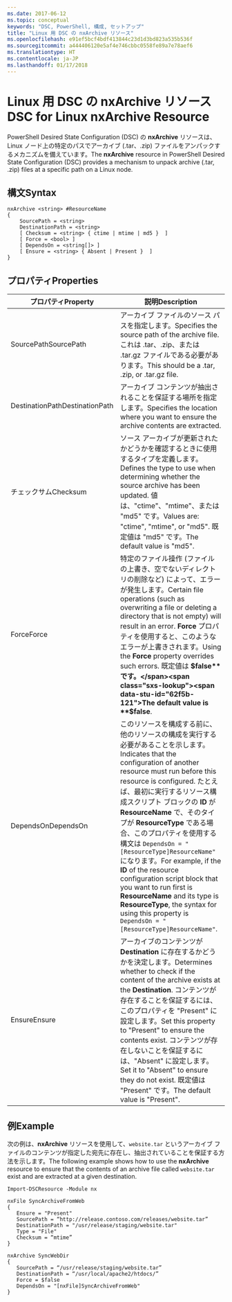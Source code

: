 ```yaml
---
ms.date: 2017-06-12
ms.topic: conceptual
keywords: "DSC, PowerShell, 構成, セットアップ"
title: "Linux 用 DSC の nxArchive リソース"
ms.openlocfilehash: e91ef5bcf4bdf413844c23d1d3bd823a535b536f
ms.sourcegitcommit: a444406120e5af4e746cbbc0558fe89a7e78aef6
ms.translationtype: HT
ms.contentlocale: ja-JP
ms.lasthandoff: 01/17/2018
---
```

# <a name="dsc-for-linux-nxarchive-resource"></a><span data-ttu-id="62f5b-103">Linux 用 DSC の nxArchive リソース</span><span class="sxs-lookup"><span data-stu-id="62f5b-103">DSC for Linux nxArchive Resource</span></span>

<span data-ttu-id="62f5b-104">PowerShell Desired State Configuration (DSC) の **nxArchive** リソースは、Linux ノード上の特定のパスでアーカイブ (.tar、.zip) ファイルをアンパックするメカニズムを備えています。</span><span class="sxs-lookup"><span data-stu-id="62f5b-104">The **nxArchive** resource in PowerShell Desired State Configuration (DSC) provides a mechanism to unpack archive (.tar, .zip) files at a specific path on a Linux node.</span></span>

## <a name="syntax"></a><span data-ttu-id="62f5b-105">構文</span><span class="sxs-lookup"><span data-stu-id="62f5b-105">Syntax</span></span>

```
nxArchive <string> #ResourceName
{
    SourcePath = <string>
    DestinationPath = <string>
    [ Checksum = <string> { ctime | mtime | md5 }  ]
    [ Force = <bool> ]
    [ DependsOn = <string[]> ]
    [ Ensure = <string> { Absent | Present }  ]
}
```

## <a name="properties"></a><span data-ttu-id="62f5b-106">プロパティ</span><span class="sxs-lookup"><span data-stu-id="62f5b-106">Properties</span></span>

|  <span data-ttu-id="62f5b-107">プロパティ</span><span class="sxs-lookup"><span data-stu-id="62f5b-107">Property</span></span> |  <span data-ttu-id="62f5b-108">説明</span><span class="sxs-lookup"><span data-stu-id="62f5b-108">Description</span></span> | 
|---|---|
| <span data-ttu-id="62f5b-109">SourcePath</span><span class="sxs-lookup"><span data-stu-id="62f5b-109">SourcePath</span></span>| <span data-ttu-id="62f5b-110">アーカイブ ファイルのソース パスを指定します。</span><span class="sxs-lookup"><span data-stu-id="62f5b-110">Specifies the source path of the archive file.</span></span> <span data-ttu-id="62f5b-111">これは .tar、.zip、または .tar.gz ファイルである必要があります。</span><span class="sxs-lookup"><span data-stu-id="62f5b-111">This should be a .tar, .zip, or .tar.gz file.</span></span> | 
| <span data-ttu-id="62f5b-112">DestinationPath</span><span class="sxs-lookup"><span data-stu-id="62f5b-112">DestinationPath</span></span>| <span data-ttu-id="62f5b-113">アーカイブ コンテンツが抽出されることを保証する場所を指定します。</span><span class="sxs-lookup"><span data-stu-id="62f5b-113">Specifies the location where you want to ensure the archive contents are extracted.</span></span>| 
| <span data-ttu-id="62f5b-114">チェックサム</span><span class="sxs-lookup"><span data-stu-id="62f5b-114">Checksum</span></span>| <span data-ttu-id="62f5b-115">ソース アーカイブが更新されたかどうかを確認するときに使用するタイプを定義します。</span><span class="sxs-lookup"><span data-stu-id="62f5b-115">Defines the type to use when determining whether the source archive has been updated.</span></span> <span data-ttu-id="62f5b-116">値は、"ctime"、"mtime"、または "md5" です。</span><span class="sxs-lookup"><span data-stu-id="62f5b-116">Values are: "ctime", "mtime", or "md5".</span></span> <span data-ttu-id="62f5b-117">既定値は "md5" です。</span><span class="sxs-lookup"><span data-stu-id="62f5b-117">The default value is "md5".</span></span>| 
| <span data-ttu-id="62f5b-118">Force</span><span class="sxs-lookup"><span data-stu-id="62f5b-118">Force</span></span>| <span data-ttu-id="62f5b-119">特定のファイル操作 (ファイルの上書き、空でないディレクトリの削除など) によって、エラーが発生します。</span><span class="sxs-lookup"><span data-stu-id="62f5b-119">Certain file operations (such as overwriting a file or deleting a directory that is not empty) will result in an error.</span></span> <span data-ttu-id="62f5b-120">**Force** プロパティを使用すると、このようなエラーが上書きされます。</span><span class="sxs-lookup"><span data-stu-id="62f5b-120">Using the **Force** property overrides such errors.</span></span> <span data-ttu-id="62f5b-121">既定値は **$false** です。</span><span class="sxs-lookup"><span data-stu-id="62f5b-121">The default value is **$false**.</span></span>| 
| <span data-ttu-id="62f5b-122">DependsOn</span><span class="sxs-lookup"><span data-stu-id="62f5b-122">DependsOn</span></span> | <span data-ttu-id="62f5b-123">このリソースを構成する前に、他のリソースの構成を実行する必要があることを示します。</span><span class="sxs-lookup"><span data-stu-id="62f5b-123">Indicates that the configuration of another resource must run before this resource is configured.</span></span> <span data-ttu-id="62f5b-124">たとえば、最初に実行するリソース構成スクリプト ブロックの **ID** が **ResourceName** で、そのタイプが **ResourceType** である場合、このプロパティを使用する構文は `DependsOn = "[ResourceType]ResourceName"` になります。</span><span class="sxs-lookup"><span data-stu-id="62f5b-124">For example, if the **ID** of the resource configuration script block that you want to run first is **ResourceName** and its type is **ResourceType**, the syntax for using this property is `DependsOn = "[ResourceType]ResourceName"`.</span></span>| 
| <span data-ttu-id="62f5b-125">Ensure</span><span class="sxs-lookup"><span data-stu-id="62f5b-125">Ensure</span></span>| <span data-ttu-id="62f5b-126">アーカイブのコンテンツが **Destination** に存在するかどうかを決定します。</span><span class="sxs-lookup"><span data-stu-id="62f5b-126">Determines whether to check if the content of the archive exists at the **Destination**.</span></span> <span data-ttu-id="62f5b-127">コンテンツが存在することを保証するには、このプロパティを "Present" に設定します。</span><span class="sxs-lookup"><span data-stu-id="62f5b-127">Set this property to "Present" to ensure the contents exist.</span></span> <span data-ttu-id="62f5b-128">コンテンツが存在しないことを保証するには、"Absent" に設定します。</span><span class="sxs-lookup"><span data-stu-id="62f5b-128">Set it to "Absent" to ensure they do not exist.</span></span> <span data-ttu-id="62f5b-129">既定値は "Present" です。</span><span class="sxs-lookup"><span data-stu-id="62f5b-129">The default value is "Present".</span></span>| 

## <a name="example"></a><span data-ttu-id="62f5b-130">例</span><span class="sxs-lookup"><span data-stu-id="62f5b-130">Example</span></span>

<span data-ttu-id="62f5b-131">次の例は、**nxArchive** リソースを使用して、`website.tar` というアーカイブ ファイルのコンテンツが指定した宛先に存在し、抽出されていることを保証する方法を示します。</span><span class="sxs-lookup"><span data-stu-id="62f5b-131">The following example shows how to use the **nxArchive** resource to ensure that the contents of an archive file called `website.tar` exist and are extracted at a given destination.</span></span>

```
Import-DSCResource -Module nx 

nxFile SyncArchiveFromWeb
{
   Ensure = "Present"
   SourcePath = “http://release.contoso.com/releases/website.tar”
   DestinationPath = "/usr/release/staging/website.tar"
   Type = "File"
   Checksum = “mtime”
}

nxArchive SyncWebDir
{
   SourcePath = “/usr/release/staging/website.tar”
   DestinationPath = “/usr/local/apache2/htdocs/”
   Force = $false
   DependsOn = "[nxFile]SyncArchiveFromWeb"
} 
```

